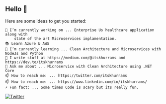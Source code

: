 ## Hello 👋

Here are some ideas to get you started:

    🔭 I’m currently working on ... Enterprise Us healthcare application along with 
        state of the art Microservices implamentation.
    📚 Learn Azure & AWS
    🌱 I’m currently learning ... Clean Architecture and Microservices with NodeJs and Python
    📝 I write stuff at https://medium.com/@itskhurrams and https://dev.to/itskhurrams
    💬 Ask me about ... Microservice with Clean Architecture using .NET Core
    📫 How to reach me: ... https://twitter.com/itskhurrams
    📫 How to reach me: ... https://www.linkedin.com/in/itskhurrams/
    ⚡ Fun fact: ... Some times Code is scary but its really fun.

[![Twitter](https://img.shields.io/twitter/url/https/twitter.com/itskhurrams.svg?style=social&label=Follow%20itskhurrams)](https://twitter.com/itskhurrams)

